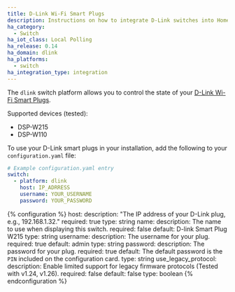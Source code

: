 ```yaml
---
title: D-Link Wi-Fi Smart Plugs
description: Instructions on how to integrate D-Link switches into Home Assistant.
ha_category:
  - Switch
ha_iot_class: Local Polling
ha_release: 0.14
ha_domain: dlink
ha_platforms:
  - switch
ha_integration_type: integration
---
```


The `dlink` switch platform allows you to control the state of your [D-Link Wi-Fi Smart Plugs](https://us.dlink.com/en/consumer/smart-home).

Supported devices (tested):

- DSP-W215
- DSP-W110

To use your D-Link smart plugs in your installation, add the following to your `configuration.yaml` file:

```yaml
# Example configuration.yaml entry
switch:
  - platform: dlink
    host: IP_ADRRESS
    username: YOUR_USERNAME
    password: YOUR_PASSWORD
```

{% configuration %}
host:
  description: "The IP address of your D-Link plug, e.g., 192.168.1.32."
  required: true
  type: string
name:
  description: The name to use when displaying this switch.
  required: false
  default: D-link Smart Plug W215
  type: string
username:
  description: The username for your plug.
  required: true
  default: admin
  type: string
password:
  description: The password for your plug.
  required: true
  default: The default password is the `PIN` included on the configuration card.
  type: string
use_legacy_protocol:
  description: Enable limited support for legacy firmware protocols (Tested with v1.24, v1.26).
  required: false
  default: false
  type: boolean
{% endconfiguration %}
